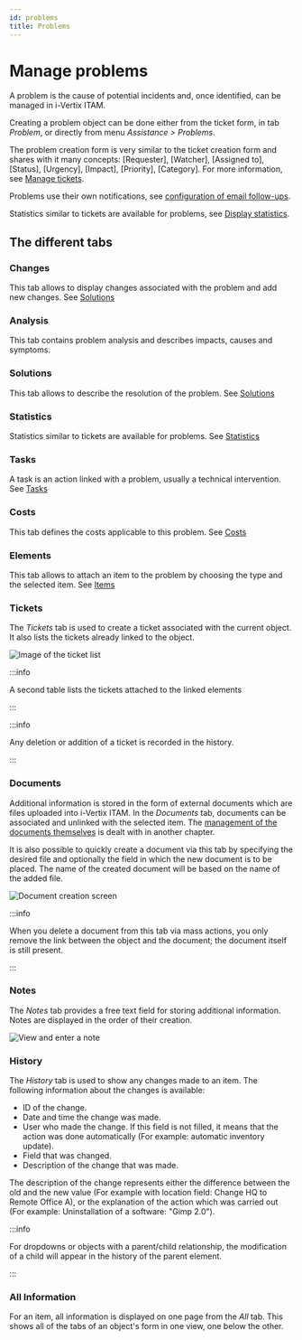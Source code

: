 ```yaml
---
id: problems
title: Problems
---
```


# Manage problems

A problem is the cause of potential incidents and, once identified, can
be managed in i-Vertix ITAM.

Creating a problem object can be done either from the ticket form, in
tab *Problem*, or directly from menu *Assistance \> Problems*.

The problem creation form is very similar to the ticket creation form
and shares with it many concepts: [Requester],
[Watcher], [Assigned to], [Status],
[Urgency], [Impact], [Priority],
[Category]. For more information, see
[Manage tickets](/asset-management/modules/assistance/tickets/ticketmanagement).


Problems use their own notifications, see
[configuration of email follow-ups](email_notifications).

Statistics similar to tickets are available for problems, see
[Display statistics](/asset-management/modules/assistance/statistics).

## The different tabs

### Changes

This tab allows to display changes associated with the problem and add
new changes. See
[Solutions](/asset-management/Les_différents_onglets/Onglet_Changements)

### Analysis

This tab contains problem analysis and describes impacts, causes and
symptoms.

### Solutions

This tab allows to describe the resolution of the problem. See
[Solutions](/asset-management/Les_différents_onglets/Onglet_Solution)

### Statistics

Statistics similar to tickets are available for problems. See
[Statistics](/asset-management/Les_différents_onglets/Onglet_Statistiques)

### Tasks

A task is an action linked with a problem, usually a technical
intervention. See
[Tasks](/asset-management/Les_différents_onglets/Onglet_Tâches)

### Costs

This tab defines the costs applicable to this problem. See
[Costs](/asset-management/Les_différents_onglets/Onglet_Coûts)

### Elements

This tab allows to attach an item to the problem by choosing the type
and the selected item. See
[Items](/asset-management/Les_différents_onglets/Onglet_Eléments)

### Tickets

The *Tickets* tab is used to create a ticket associated with the current
object. It also lists the tickets already linked to the object.

![Image of the ticket list](/modules/tabs/images/tickets.png)

:::info

A second table lists the tickets attached to the linked elements

:::

:::info

Any deletion or addition of a ticket is recorded in the history.

:::

### Documents

Additional information is stored in the form of external documents which
are files uploaded into i-Vertix ITAM. In the *Documents* tab, documents can be
associated and unlinked with the selected item. The
[management of the documents themselves](/asset-management/modules/management/documents) is dealt with in another chapter.

It is also possible to quickly create a document via this tab by
specifying the desired file and optionally the field in which the new
document is to be placed. The name of the created document will be based
on the name of the added file.

![Document creation screen](/modules/tabs/images/documents.png)

:::info

When you delete a document from this tab via mass actions, you only
remove the link between the object and the document; the document
itself is still present.

:::

### Notes

The *Notes* tab provides a free text field for storing additional
information. Notes are displayed in the order of their creation.

![View and enter a note](/modules/tabs/images/notes.png)

### History

The *History* tab is used to show any changes made to an item. The
following information about the changes is available:

- ID of the change.
- Date and time the change was made.
- User who made the change. If this field is not filled, it means that
  the action was done automatically (For example: automatic inventory
  update).
- Field that was changed.
- Description of the change that was made.

The description of the change represents either the difference between
the old and the new value (For example with location field: Change HQ to
Remote Office A), or the explanation of the action which was carried out
(For example: Uninstallation of a software: "Gimp 2.0").

:::info

For dropdowns or objects with a parent/child relationship, the
modification of a child will appear in the history of the parent
element.

:::

### All Information

For an item, all information is displayed on one page from the *All*
tab. This shows all of the tabs of an object's form in one view, one
below the other.
